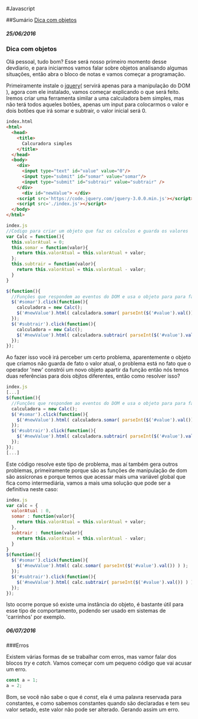 #Javascript

##Sumário
[Dica com objetos](https://github.com/Leandro-Araujo/devdiario/blob/master/javascript.md#dica-com-objetos)

##### 25/06/2016

### Dica com objetos

Olá pessoal, tudo bom? Esse será nosso primeiro momento desse devdiario, e para iniciarmos vamos falar sobre objetos analisando algumas situações, então abra o bloco de notas e vamos começar a programação.

Primeiramente instale o [jquery](https://jquery.com/)( servirá apenas para a manipulação do DOM ), agora com ele instalado, vamos começar explicando o que será feito. Iremos criar uma ferramenta similar a uma calculadora bem simples, mas não terá todos aqueles botões, apenas um input para colocarmos o valor e dois botões que irá somar e subtrair, o valor inicial será 0.

```html
index.html
<html>
  <head>
    <title>
      Calcuradora simples
    </title>
  </head>
  <body>
    <div>
      <input type="text" id="value" value="0"/>
      <input type="submit" id="somar" value="somar"/>
      <input type="submit" id="subtrair" value="subtrair" />
    </div>
      <div id="newValue"> </div>
    <script src='https://code.jquery.com/jquery-3.0.0.min.js'></script>
    <script src='./index.js'></script>
  </body>
</html>
```

```javascript
index.js
//Codigo para criar um objeto que faz os calculos e guarda os valores
var Calc = function(){
  this.valorAtual = 0;
  this.somar = function(valor){
    return this.valorAtual = this.valorAtual + valor;
  };
  this.subtrair = function(valor){
    return this.valorAtual = this.valorAtual - valor;
  }
}

$(function(){
  //Funções que respondem ao eventos do DOM e usa o objeto para para fazer os cálculos
  $('#somar').click(function(){
    calculadora = new Calc();
    $('#newValue').html( calculadora.somar( parseInt($('#value').val()) ) );
  });
  $('#subtrair').click(function(){
    calculadora = new Calc();
    $('#newValue').html( calculadora.subtrair( parseInt($('#value').val()) ) );
  });
});
```

Ao fazer isso você irá perceber um certo problema, aparentemente o objeto que criamos não guarda de fato o valor atual, o problema está no fato que o operador 'new' constrói um novo objeto apartir da função então nós temos duas referências para dois objtos diferentes, então como resolver isso?

```javascript
index.js
[...]
$(function(){
  //Funções que respondem ao eventos do DOM e usa o objeto para para fazer os cálculos
  calculadora = new Calc();
  $('#somar').click(function(){
    $('#newValue').html( calculadora.somar( parseInt($('#value').val()) ) );
  });
  $('#subtrair').click(function(){
    $('#newValue').html( calculadora.subtrair( parseInt($('#value').val()) ) );
  });
});
[...]
```

Este código resolve este tipo de problema, mas aí também gera outros problemas, primeiramente porque são as funções de manipulação de dom são assícronas e porque temos que acessar mais uma variável global que fica como intermediária, vamos a mais uma solução que pode ser a definitiva neste caso:

```javascript
index.js
var calc = {
  valorAtual : 0,
  somar : function(valor){
    return this.valorAtual = this.valorAtual + valor;
  },
  subtrair : function(valor){
    return this.valorAtual = this.valorAtual - valor;
  }
}
$(function(){
  $('#somar').click(function(){
    $('#newValue').html( calc.somar( parseInt($('#value').val()) ) );
  });
  $('#subtrair').click(function(){
    $('#newValue').html( calc.subtrair( parseInt($('#value').val()) ) );
  });
});
```
Isto ocorre porque só existe uma instância do objeto, é bastante útil para esse tipo de comportamento, podendo ser usado em sistemas de 'carrinhos' por exemplo.

##### 06/07/2016

###Erros

Existem várias formas de se trabalhar com erros, mas vamor falar dos blocos *try* e *catch*. Vamos começar com um pequeno código que vai acusar um erro.

```javascript
const a = 1;
a = 2;
```

Bom, se você não sabe o que é *const*, ela é uma palavra reservada para constantes, e como sabemos constantes quando são declaradas e tem seu valor setado, este valor não pode ser alterado. Gerando assim um erro.
